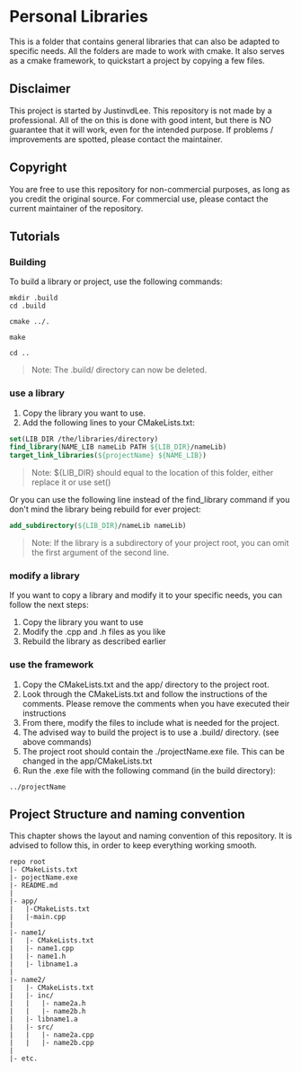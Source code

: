 # Personal Libraries
This is a folder that contains general libraries that can also be adapted to specific needs.
All the folders are made to work with cmake.
It also serves as a cmake framework, to quickstart a project by copying a few files.

## Disclaimer
This project is started by JustinvdLee.
This repository is not made by a professional.
All of the on this is done with good intent, but there is NO guarantee that it will work, even for the intended purpose.
If problems / improvements are spotted, please contact the maintainer.

## Copyright
You are free to use this repository for non-commercial purposes, as long as you credit the original source.
For commercial use, please contact the current maintainer of the repository.

## Tutorials
### Building
To build a library or project, use the following commands:
```shell
mkdir .build
cd .build
```
```shell
cmake ../.
```
```shell
make
```
```shell
cd ..
```
> Note: The .build/ directory can now be deleted.

### use a library
1. Copy the library you want to use.
2. Add the following lines to your CMakeLists.txt:
```CMake
set(LIB_DIR /the/libraries/directory)
find_library(NAME_LIB nameLib PATH ${LIB_DIR}/nameLib)
target_link_libraries(${projectName} ${NAME_LIB})
```
>Note: ${LIB_DIR} should equal to the location of this folder, either replace it or use set()

Or you can use the following line instead of the find_library command if you don't mind the library being rebuild for ever project:
```CMake
add_subdirectory(${LIB_DIR}/nameLib nameLib)
```
>Note: If the library is a subdirectory of your project root, you can omit the first argument of the second line.

### modify a library
If you want to copy a library and modify it to your specific needs, you can follow the next steps:
1. Copy the library you want to use
2. Modify the .cpp and .h files as you like
3. Rebuild the library as described earlier

### use the framework
1. Copy the CMakeLists.txt and the app/ directory to the project root.
2. Look through the CMakeLists.txt and follow the instructions of the comments.
    Please remove the comments when you have executed their instructions
3. From there, modify the files to include what is needed for the project.
4. The advised way to build the project is to use a .build/ directory. (see above commands) 
5. The project root should contain the ./projectName.exe file. This can be changed in the app/CMakeLists.txt
6. Run the .exe file with the following command (in the build directory):
```shell
../projectName
```

## Project Structure and naming convention
This chapter shows the layout and naming convention of this repository.
It is advised to follow this, in order to keep everything working smooth.
```text
repo root
|- CMakeLists.txt
|- pojectName.exe
|- README.md
|
|- app/
|   |-CMakeLists.txt
|   |-main.cpp
|
|- name1/
|   |- CMakeLists.txt
|   |- name1.cpp
|   |- name1.h
|   |- libname1.a
|
|- name2/
|   |- CMakeLists.txt
|   |- inc/
|   |   |- name2a.h
|   |   |- name2b.h
|   |- libname1.a
|   |- src/
|   |   |- name2a.cpp
|   |   |- name2b.cpp
|
|- etc.
```

